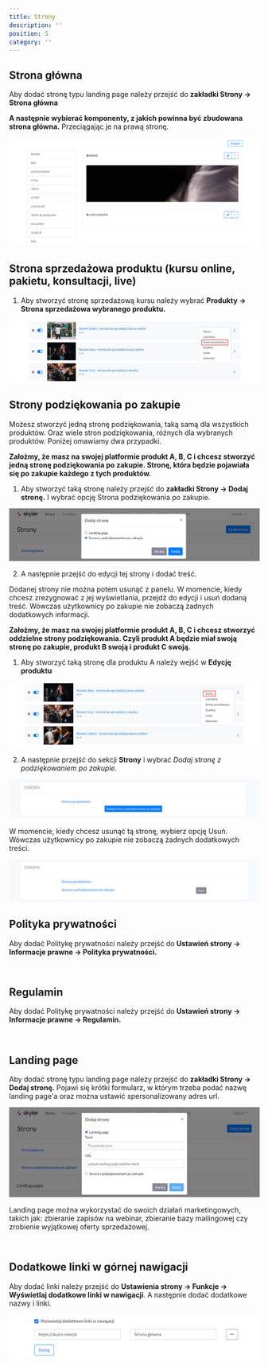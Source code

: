 ```yaml
---
title: Strony
description: ''
position: 5
category: ''
---
```


## Strona główna

Aby dodać stronę typu landing page należy przejść do **zakładki Strony -> Strona główna** 

**A następnie wybierać komponenty, z jakich powinna być zbudowana strona główna.** Przeciągając je na prawą stronę.

<img src="/img/screen-komponenty-strona-glowna.png" alt=""/>

<br/>

## Strona sprzedażowa produktu (kursu online, pakietu, konsultacji, live)

1. Aby stworzyć stronę sprzedażową kursu należy wybrać **Produkty -> Strona sprzedażowa wybranego produktu.** 

<img src="/img/screen-strona-sprzedazowa-edycja.jpg" alt=""/>

<br/>

## Strony podziękowania po zakupie

Możesz stworzyć jedną stronę podziękowania, taką samą dla wszystkich produktów. Oraz wiele stron podziękowania, różnych dla wybranych produktów. Poniżej omawiamy dwa przypadki. 

**Założmy, że masz na swojej platformie produkt A, B, C i chcesz stworzyć jedną stronę podziękowania po zakupie. Stronę, która będzie pojawiała się po zakupie każdego z tych produktów.** 

1. Aby stworzyć taką stronę należy przejść do **zakładki Strony -> Dodaj stronę.** I wybrać opcję Strona podziękowania po zakupie.

<img src="/img/screen-strona-podziekowania.jpg" alt=""/>

2. A następnie przejść do edycji tej strony i dodać treść.

Dodanej strony nie można potem usunąć z panelu. W momencie, kiedy chcesz zrezygnować z jej wyświetlania, przejdź do edycji i usuń dodaną treść. Wówczas użytkownicy po zakupie nie zobaczą żadnych dodatkowych informacji.


**Założmy, że masz na swojej platformie produkt A, B, C i chcesz stworzyć oddzielne strony podziękowania. Czyli produkt A będzie miał swoją stronę po zakupie, produkt B swoją i produkt C swoją.** 

1. Aby stworzyć taką stronę dla produktu A należy wejść w **Edycję produktu**

<img src="/img/screen-edycja-kursu.jpg" alt=""/>

2. A następnie przejść do sekcji **Strony** i wybrać *Dodaj stronę z podziękowaniem po zakupie*.

<img src="/img/screen-strona-podziekowania-2.jpg" alt=""/>

W momencie, kiedy chcesz usunąć tą stronę, wybierz opcję Usuń. Wówczas użytkownicy po zakupie nie zobaczą żadnych dodatkowych treści. 

<img src="/img/screen-strona-podziekowania-3.jpg" alt=""/>

<br/>

## Polityka prywatności

Aby dodać Politykę prywatności należy przejść do **Ustawień strony -> Informacje prawne -> Polityka prywatności.** 

<br>

## Regulamin

Aby dodać Politykę prywatności należy przejść do **Ustawień strony -> Informacje prawne -> Regulamin.** 

<br>

## Landing page

Aby dodać stronę typu landing page należy przejść do **zakładki Strony -> Dodaj stronę.** 
Pojawi się krótki formularz, w którym trzeba podać nazwę landing page'a oraz można ustawić spersonalizowany adres url. 

<img src="/img/screen-lp.jpg" alt=""/>

Landing page można wykorzystać do swoich działań marketingowych, takich jak: zbieranie zapisów na webinar, zbieranie bazy mailingowej czy zrobienie wyjątkowej oferty sprzedażowej. 

<br>

## Dodatkowe linki w górnej nawigacji

Aby dodać linki należy przejść do **Ustawienia strony -> Funkcje -> Wyświetlaj dodatkowe linki w nawigacji**. A następnie dodać dodatkowe nazwy i linki. 

<img src="/img/screen-linki.png" alt=""/>